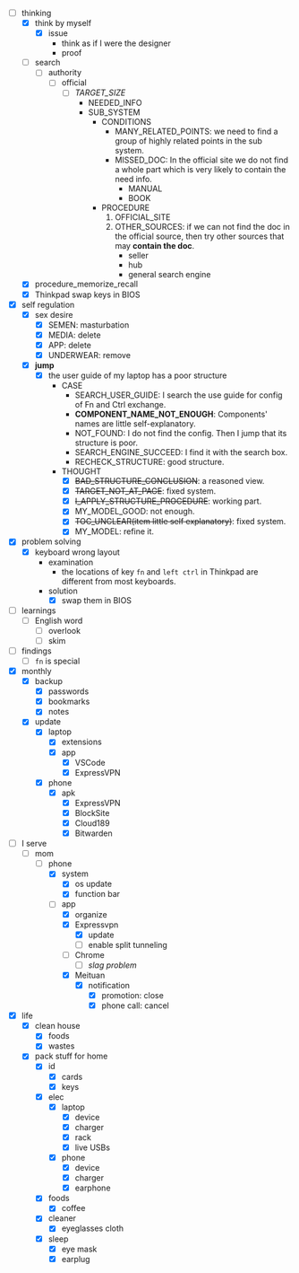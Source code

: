 - [ ] thinking
    - [x] think by myself
        - [x] issue
            - think as if I were the designer
            - proof
    - [ ] search
        - [ ] authority
            - [ ] official
                - [ ] *TARGET_SIZE*
                    - NEEDED_INFO
                    - SUB_SYSTEM
                        - CONDITIONS
                            - MANY_RELATED_POINTS: we need to find a group of highly related points in the sub system.
                            - MISSED_DOC: In the official site we do not find a whole part which is very likely to contain the need info.
                                - MANUAL
                                - BOOK
                        - PROCEDURE
                            1. OFFICIAL_SITE
                            2. OTHER_SOURCES: if we can not find the doc in the official source, then try other sources that may **contain the doc**.
                                - seller
                                - hub
                                - general search engine
    - [x] procedure_memorize_recall
    - [x] Thinkpad swap keys in BIOS
- [x] self regulation
    - [x] sex desire
        - [x] SEMEN: masturbation
        - [x] MEDIA: delete
        - [x] APP: delete
        - [x] UNDERWEAR: remove
    - [x] **jump**
        - [x] the user guide of my laptop has a poor structure
            - CASE
                - SEARCH_USER_GUIDE: I search the use guide for config of Fn and Ctrl exchange.
                - **COMPONENT_NAME_NOT_ENOUGH**: Components' names are little self-explanatory.
                - NOT_FOUND: I do not find the config. Then I jump that its structure is poor.
                - SEARCH_ENGINE_SUCCEED: I find it with the search box. 
                - RECHECK_STRUCTURE: good structure.
            - THOUGHT
                - [x] ~~BAD_STRUCTURE_CONCLUSION~~: a reasoned view.
                - [x] ~~TARGET_NOT_AT_PAGE~~: fixed system.
                - [x] ~~I_APPLY_STRUCTURE_PROCEDURE~~: working part.
                - [x] MY_MODEL_GOOD: not enough.
                - [x] ~~TOC_UNCLEAR(item little self explanatory)~~: fixed system. 
                - [x] MY_MODEL: refine it.
- [x] problem solving
    - [x] keyboard wrong layout
        - examination
            - the locations of key `fn` and `left ctrl` in Thinkpad are different from most keyboards.
        - solution
            - [x] swap them in BIOS
- [ ] learnings
    - [ ] English word
        - [ ] overlook
        - [ ] skim
- [ ] findings
    - [ ] `fn` is special
- [x] monthly
    - [x] backup
        - [x] passwords
        - [x] bookmarks
        - [x] notes
    - [x] update
        - [x] laptop
            - [x] extensions
            - [x] app
                - [x] VSCode
                - [x] ExpressVPN
        - [x] phone
            - [x] apk
                - [x] ExpressVPN
                - [x] BlockSite
                - [x] Cloud189
                - [x] Bitwarden
- [ ] I serve
    - [ ] mom
        - [ ] phone
            - [x] system
                - [x] os update
                - [x] function bar
            - [ ] app
                - [x] organize
                - [x] Expressvpn
                    - [x] update
                    - [ ] enable split tunneling
                - [ ] Chrome
                    - [ ] *slag problem*
                - [x] Meituan
                    - [x] notification
                        - [x] promotion: close
                        - [x] phone call: cancel
- [x] life
    - [x] clean house
        - [x] foods
        - [x] wastes
    - [x] pack stuff for home
        - [x] id
            - [x] cards
            - [x] keys
        - [x] elec
            - [x] laptop
                - [x] device
                - [x] charger
                - [x] rack
                - [x] live USBs
            - [x] phone
                - [x] device
                - [x] charger
                - [x] earphone
        - [x] foods
            - [x] coffee
        - [x] cleaner
            - [x] eyeglasses cloth
        - [x] sleep
            - [x] eye mask
            - [x] earplug